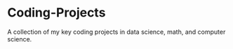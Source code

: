 # Coding-Projects
A collection of my key coding projects in data science, math, and computer science.
